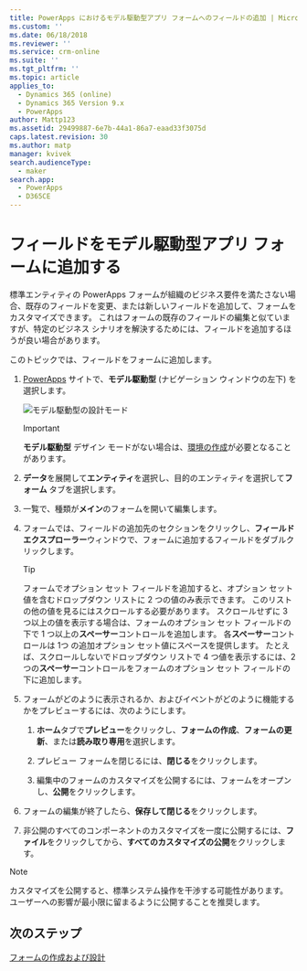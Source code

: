 ```yaml
---
title: PowerApps におけるモデル駆動型アプリ フォームへのフィールドの追加 | MicrosoftDocs
ms.custom: ''
ms.date: 06/18/2018
ms.reviewer: ''
ms.service: crm-online
ms.suite: ''
ms.tgt_pltfrm: ''
ms.topic: article
applies_to:
  - Dynamics 365 (online)
  - Dynamics 365 Version 9.x
  - PowerApps
author: Mattp123
ms.assetid: 29499887-6e7b-44a1-86a7-eaad33f3075d
caps.latest.revision: 30
ms.author: matp
manager: kvivek
search.audienceType:
  - maker
search.app:
  - PowerApps
  - D365CE
---
```

# <a name="add-a-field-to-a-model-driven-app-form"></a>フィールドをモデル駆動型アプリ フォームに追加する 

標準エンティティの PowerApps フォームが組織のビジネス要件を満たさない場合、既存のフィールドを変更、または新しいフィールドを追加して、フォームをカスタマイズできます。 これはフォームの既存のフィールドの編集と似ていますが、特定のビジネス シナリオを解決するためには、フィールドを追加するほうが良い場合があります。

このトピックでは、フィールドをフォームに追加します。   
  
1.  [PowerApps](https://web.powerapps.com/?utm_source=padocs&utm_medium=linkinadoc&utm_campaign=referralsfromdoc) サイトで、**モデル駆動型** (ナビゲーション ウィンドウの左下) を選択します。  

    ![モデル駆動型の設計モード](../model-driven-apps/media/model-driven-switch.png)

    > [!IMPORTANT]
    > **モデル駆動型** デザイン モードがない場合は、[環境の作成](https://docs.microsoft.com/powerapps/administrator/create-environment)が必要となることがあります。 

2.  **データ**を展開して**エンティティ**を選択し、目的のエンティティを選択して**フォーム** タブを選択します。  

3.  一覧で、種類が**メイン**のフォームを開いて編集します。  
  
4.  フォームでは、フィールドの追加先のセクションをクリックし、**フィールド エクスプローラー**ウィンドウで、フォームに追加するフィールドをダブルクリックします。  
  
    > [!TIP]
    >  フォームでオプション セット フィールドを追加すると、オプション セット値を含むドロップダウン リストに 2 つの値のみ表示できます。 このリストの他の値を見るにはスクロールする必要があります。 スクロールせずに 3 つ以上の値を表示する場合は、フォームのオプション セット フィールドの下で 1 つ以上の**スペーサー**コントロールを追加します。 各**スペーサー**コントロールは 1つ の追加オプション セット値にスペースを提供します。 たとえば、スクロールしないでドロップダウン リストで 4 つ値を表示するには、2 つの**スペーサー**コントロールをフォームのオプション セット フィールドの下に追加します。  
  
5.  フォームがどのように表示されるか、およびイベントがどのように機能するかをプレビューするには、次のようにします。  
  
    1.  **ホーム**タブで**プレビュー**をクリックし、**フォームの作成**、**フォームの更新**、または**読み取り専用**を選択します。  
  
    2.  プレビュー フォームを閉じるには、**閉じる**をクリックします。  
  
    3.  編集中のフォームのカスタマイズを公開するには、フォームをオープンし、**公開**をクリックします。  
  
6.  フォームの編集が終了したら、**保存して閉じる**をクリックします。  
  
7. 非公開のすべてのコンポーネントのカスタマイズを一度に公開するには、**ファイル**をクリックしてから、**すべてのカスタマイズの公開**をクリックします。  
  
> [!NOTE]
>  カスタマイズを公開すると、標準システム操作を干渉する可能性があります。 ユーザーへの影響が最小限に留まるように公開することを推奨します。  
  
## <a name="next-steps"></a>次のステップ  
 
 [フォームの作成および設計](create-design-forms.md)
